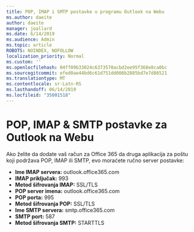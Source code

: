 ```yaml
---
title: POP, IMAP i SMTP postavke u programu Outlook na Webu
ms.author: daeite
author: daeite
manager: joallard
ms.date: 6/14/2019
ms.audience: Admin
ms.topic: article
ROBOTS: NOINDEX, NOFOLLOW
localization_priority: Normal
ms.custom: ''
ms.openlocfilehash: 04ff09b33024c6373570acbd2ee95f368e8ca0bc
ms.sourcegitcommit: efed0ae44bd6c61d751dd008b2885bd7e7d86521
ms.translationtype: MT
ms.contentlocale: sr-Latn-RS
ms.lasthandoff: 06/14/2019
ms.locfileid: "35001518"
---
```

# <a name="pop-imap--smtp-settings-for-outlook-on-the-web"></a>POP, IMAP & SMTP postavke za Outlook na Webu

Ako želite da dodate vaš račun za Office 365 da druga aplikacija za poštu koji podržava POP, IMAP ili SMTP, evo moraćete ručno server postavke:
  
- **Ime IMAP servera:** outlook.office365.com
- **IMAP priključak:** 993
- **Metod šifrovanja IMAP:** SSL/TLS
- **POP server imena:** outlook.office365.com  
- **POP porta:** 995  
- **Metod šifrovanja POP:** SSL/TLS  
- **Ime SMTP servera:** smtp.office365.com
- **SMTP port:** 587
- **Metod šifrovanja SMTP:** STARTTLS